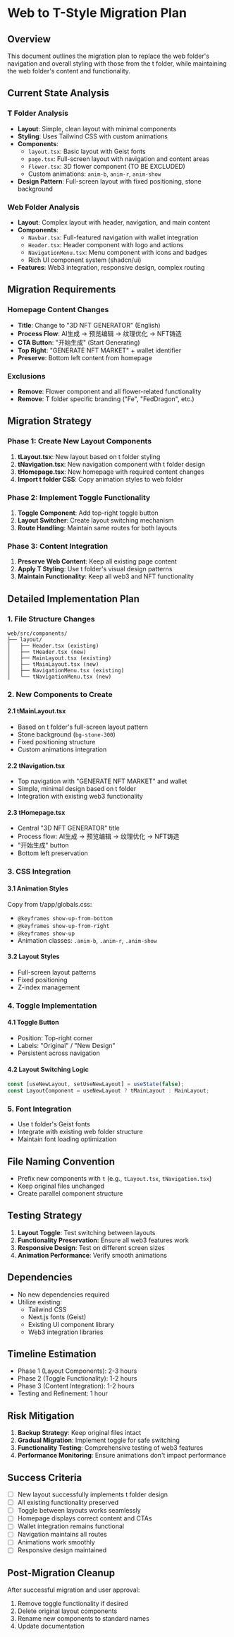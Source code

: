 # Web to T-Style Migration Plan

## Overview
This document outlines the migration plan to replace the web folder's navigation and overall styling with those from the t folder, while maintaining the web folder's content and functionality.

## Current State Analysis

### T Folder Analysis
- **Layout**: Simple, clean layout with minimal components
- **Styling**: Uses Tailwind CSS with custom animations
- **Components**: 
  - `layout.tsx`: Basic layout with Geist fonts
  - `page.tsx`: Full-screen layout with navigation and content areas
  - `Flower.tsx`: 3D flower component (TO BE EXCLUDED)
  - Custom animations: `anim-b`, `anim-r`, `anim-show`
- **Design Pattern**: Full-screen layout with fixed positioning, stone background

### Web Folder Analysis
- **Layout**: Complex layout with header, navigation, and main content
- **Components**:
  - `Navbar.tsx`: Full-featured navigation with wallet integration
  - `Header.tsx`: Header component with logo and actions
  - `NavigationMenu.tsx`: Menu component with icons and badges
  - Rich UI component system (shadcn/ui)
- **Features**: Web3 integration, responsive design, complex routing

## Migration Requirements

### Homepage Content Changes
- **Title**: Change to "3D NFT GENERATOR" (English)
- **Process Flow**: AI生成 -> 预览编辑 -> 纹理优化 -> NFT铸造
- **CTA Button**: "开始生成" (Start Generating)
- **Top Right**: "GENERATE NFT MARKET" + wallet identifier
- **Preserve**: Bottom left content from homepage

### Exclusions
- **Remove**: Flower component and all flower-related functionality
- **Remove**: T folder specific branding ("Fe", "FedDragon", etc.)

## Migration Strategy

### Phase 1: Create New Layout Components
1. **tLayout.tsx**: New layout based on t folder styling
2. **tNavigation.tsx**: New navigation component with t folder design
3. **tHomepage.tsx**: New homepage with required content changes
4. **Import t folder CSS**: Copy animation styles to web folder

### Phase 2: Implement Toggle Functionality
1. **Toggle Component**: Add top-right toggle button
2. **Layout Switcher**: Create layout switching mechanism
3. **Route Handling**: Maintain same routes for both layouts

### Phase 3: Content Integration
1. **Preserve Web Content**: Keep all existing page content
2. **Apply T Styling**: Use t folder's visual design patterns
3. **Maintain Functionality**: Keep all web3 and NFT functionality

## Detailed Implementation Plan

### 1. File Structure Changes

```
web/src/components/
├── layout/
│   ├── Header.tsx (existing)
│   ├── tHeader.tsx (new)
│   ├── MainLayout.tsx (existing)
│   ├── tMainLayout.tsx (new)
│   ├── NavigationMenu.tsx (existing)
│   └── tNavigationMenu.tsx (new)
```

### 2. New Components to Create

#### 2.1 tMainLayout.tsx
- Based on t folder's full-screen layout pattern
- Stone background (`bg-stone-300`)
- Fixed positioning structure
- Custom animations integration

#### 2.2 tNavigation.tsx
- Top navigation with "GENERATE NFT MARKET" and wallet
- Simple, minimal design based on t folder
- Integration with existing web3 functionality

#### 2.3 tHomepage.tsx
- Central "3D NFT GENERATOR" title
- Process flow: AI生成 -> 预览编辑 -> 纹理优化 -> NFT铸造
- "开始生成" button
- Bottom left preservation

### 3. CSS Integration

#### 3.1 Animation Styles
Copy from t/app/globals.css:
- `@keyframes show-up-from-bottom`
- `@keyframes show-up-from-right`
- `@keyframes show-up`
- Animation classes: `.anim-b`, `.anim-r`, `.anim-show`

#### 3.2 Layout Styles
- Full-screen layout patterns
- Fixed positioning
- Z-index management

### 4. Toggle Implementation

#### 4.1 Toggle Button
- Position: Top-right corner
- Labels: "Original" / "New Design"
- Persistent across navigation

#### 4.2 Layout Switching Logic
```typescript
const [useNewLayout, setUseNewLayout] = useState(false);
const LayoutComponent = useNewLayout ? tMainLayout : MainLayout;
```

### 5. Font Integration
- Use t folder's Geist fonts
- Integrate with existing web folder structure
- Maintain font loading optimization

## File Naming Convention
- Prefix new components with `t` (e.g., `tLayout.tsx`, `tNavigation.tsx`)
- Keep original files unchanged
- Create parallel component structure

## Testing Strategy
1. **Layout Toggle**: Test switching between layouts
2. **Functionality Preservation**: Ensure all web3 features work
3. **Responsive Design**: Test on different screen sizes
4. **Animation Performance**: Verify smooth animations

## Dependencies
- No new dependencies required
- Utilize existing:
  - Tailwind CSS
  - Next.js fonts (Geist)
  - Existing UI component library
  - Web3 integration libraries

## Timeline Estimation
- Phase 1 (Layout Components): 2-3 hours
- Phase 2 (Toggle Functionality): 1-2 hours
- Phase 3 (Content Integration): 1-2 hours
- Testing and Refinement: 1 hour

## Risk Mitigation
1. **Backup Strategy**: Keep original files intact
2. **Gradual Migration**: Implement toggle for safe switching
3. **Functionality Testing**: Comprehensive testing of web3 features
4. **Performance Monitoring**: Ensure animations don't impact performance

## Success Criteria
- [ ] New layout successfully implements t folder design
- [ ] All existing functionality preserved
- [ ] Toggle between layouts works seamlessly
- [ ] Homepage displays correct content and CTAs
- [ ] Wallet integration remains functional
- [ ] Navigation maintains all routes
- [ ] Animations work smoothly
- [ ] Responsive design maintained

## Post-Migration Cleanup
After successful migration and user approval:
1. Remove toggle functionality if desired
2. Delete original layout components
3. Rename new components to standard names
4. Update documentation